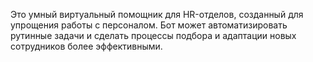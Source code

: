 Это умный виртуальный помощник для HR-отделов, созданный для упрощения работы с персоналом. Бот может автоматизировать рутинные задачи и сделать процессы подбора и адаптации новых сотрудников более эффективными.
